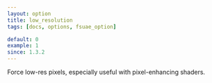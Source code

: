 ```yaml
---
layout: option
title: low_resolution
tags: [docs, options, fsuae_option]

default: 0
example: 1
since: 1.3.2
---
```


Force low-res pixels, especially useful with pixel-enhancing shaders.

